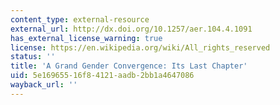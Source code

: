 ```yaml
---
content_type: external-resource
external_url: http://dx.doi.org/10.1257/aer.104.4.1091
has_external_license_warning: true
license: https://en.wikipedia.org/wiki/All_rights_reserved
status: ''
title: 'A Grand Gender Convergence: Its Last Chapter'
uid: 5e169655-16f8-4121-aadb-2bb1a4647086
wayback_url: ''
---
```

